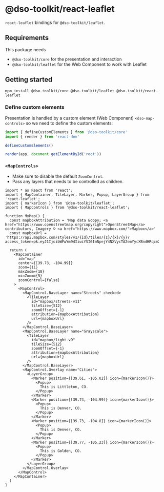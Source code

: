 # @dso-toolkit/react-leaflet

`react-leaflet` bindings for `@dso-toolkit/leaflet`.

## Requirements

This package needs

* `@dso-toolkit/core` for the presentation and interaction
* `@dso-toolkit/leaflet` for the Web Component to work with Leaflet

## Getting started

```
npm install @dso-toolkit/core @dso-toolkit/leaflet @dso-toolkit/react-leaflet
```

### Define custom elements

Presentation is handled by a custom element (Web Component) `<dso-map-controls>` so we need to define the custom elements:

```ts
import { defineCustomElements } from '@dso-toolkit/core'
import { render } from 'react-dom'

defineCustomElements()

render(app, document.getElementById('root'))
```

### `<MapControls>`

* Make sure to disable the default `ZoomControl`.
* Pass any layers that needs to be controlled as children.

```tsx
import * as React from 'react';
import { MapContainer, TileLayer, Marker, Popup, LayerGroup } from 'react-leaflet';
import { markerIcon } from '@dso-toolkit/leaflet';
import { MapControls } from '@dso-toolkit/react-leaflet';

function MyMap() {
  const mapboxAttribution = 'Map data &copy; <a href="https://www.openstreetmap.org/copyright">OpenStreetMap</a> contributors, Imagery © <a href="https://www.mapbox.com/">Mapbox</a>'
  const mapboxUrl = 'https://api.mapbox.com/styles/v1/{id}/tiles/{z}/{x}/{y}?access_token=pk.eyJ1IjoibWFwYm94IiwiYSI6ImNpejY4NXVycTA2emYycXBndHRqcmZ3N3gifQ.rJcFIG214AriISLbB6B5aw'

  return (
    <MapContainer
      id="map"
      center={[39.73, -104.99]}
      zoom={11}
      maxZoom={18}
      minZoom={5}
      zoomControl={false}
    >
      <MapControl>
        <MapControl.BaseLayer name="Streets" checked>
          <TileLayer
            id="mapbox/streets-v11"
            tileSize={512}
            zoomOffset={-1}
            attribution={mapboxAttribution}
            url={mapboxUrl}
          />
        </MapControl.BaseLayer>
        <MapControl.BaseLayer name="Grayscale">
          <TileLayer
            id="mapbox/light-v9"
            tileSize={512}
            zoomOffset={-1}
            attribution={mapboxAttribution}
            url={mapboxUrl}
          />
        </MapControl.BaseLayer>
        <MapControl.Overlay name="Cities">
          <LayerGroup>
            <Marker position={[39.61, -105.02]} icon={markerIcon()}>
              <Popup>
                This is Littleton, CO.
              </Popup>
            </Marker>
            <Marker position={[39.74, -104.99]} icon={markerIcon()}>
              <Popup>
                This is Denver, CO.
              </Popup>
            </Marker>
            <Marker position={[39.73, -104.8]} icon={markerIcon()}>
              <Popup>
                This is Denver, CO.
              </Popup>
            </Marker>
            <Marker position={[39.77, -105.23]} icon={markerIcon()}>
              <Popup>
                This is Golden, CO.
              </Popup>
            </Marker>
          </LayerGroup>
        </MapControl.Overlay>
      </MapControl>
    </MapContainer>
  )
}
```
